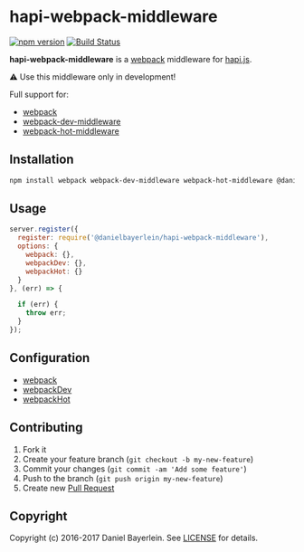 # hapi-webpack-middleware

[![npm version](https://badge.fury.io/js/%40danielbayerlein%2Fhapi-webpack-middleware.svg)](https://badge.fury.io/js/%40danielbayerlein%2Fhapi-webpack-middleware)
[![Build Status](https://travis-ci.org/danielbayerlein/hapi-webpack-middleware.svg?branch=master)](https://travis-ci.org/danielbayerlein/hapi-webpack-middleware)

**hapi-webpack-middleware** is a [webpack](https://github.com/webpack/webpack) middleware for [hapi.js](https://github.com/hapijs/hapi).

:warning: Use this middleware only in development!

Full support for:

* [webpack](https://webpack.github.io/docs/configuration.html#configuration-object-content)
* [webpack-dev-middleware](https://github.com/webpack/webpack-dev-middleware)
* [webpack-hot-middleware](https://github.com/glenjamin/webpack-hot-middleware)

## Installation

```bash
npm install webpack webpack-dev-middleware webpack-hot-middleware @danielbayerlein/hapi-webpack-middleware --save-dev
```

## Usage

```javascript
server.register({
  register: require('@danielbayerlein/hapi-webpack-middleware'),
  options: {
    webpack: {},
    webpackDev: {},
    webpackHot: {}
  }
}, (err) => {

  if (err) {
    throw err;
  }
});
```

## Configuration

* [webpack](https://github.com/webpack/webpack-dev-middleware#usage)
* [webpackDev](https://github.com/webpack/webpack-dev-middleware#usage)
* [webpackHot](https://github.com/glenjamin/webpack-hot-middleware/blob/master/middleware.js#L8-L10)

## Contributing

1. Fork it
2. Create your feature branch (`git checkout -b my-new-feature`)
3. Commit your changes (`git commit -am 'Add some feature'`)
4. Push to the branch (`git push origin my-new-feature`)
5. Create new [Pull Request](../../pull/new/master)

## Copyright

Copyright (c) 2016-2017 Daniel Bayerlein. See [LICENSE](./LICENSE.md) for details.
